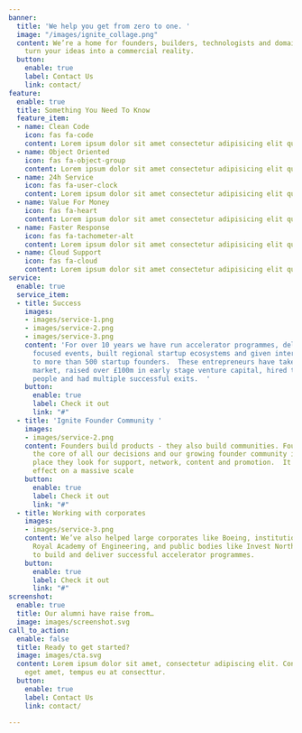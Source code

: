 ```yaml
---
banner:
  title: 'We help you get from zero to one. '
  image: "/images/ignite_collage.png"
  content: We’re a home for founders, builders, technologists and domain-experts helping
    turn your ideas into a commercial reality.
  button:
    enable: true
    label: Contact Us
    link: contact/
feature:
  enable: true
  title: Something You Need To Know
  feature_item:
  - name: Clean Code
    icon: fas fa-code
    content: Lorem ipsum dolor sit amet consectetur adipisicing elit quam nihil
  - name: Object Oriented
    icon: fas fa-object-group
    content: Lorem ipsum dolor sit amet consectetur adipisicing elit quam nihil
  - name: 24h Service
    icon: fas fa-user-clock
    content: Lorem ipsum dolor sit amet consectetur adipisicing elit quam nihil
  - name: Value For Money
    icon: fas fa-heart
    content: Lorem ipsum dolor sit amet consectetur adipisicing elit quam nihil
  - name: Faster Response
    icon: fas fa-tachometer-alt
    content: Lorem ipsum dolor sit amet consectetur adipisicing elit quam nihil
  - name: Cloud Support
    icon: fas fa-cloud
    content: Lorem ipsum dolor sit amet consectetur adipisicing elit quam nihil
service:
  enable: true
  service_item:
  - title: Success
    images:
    - images/service-1.png
    - images/service-2.png
    - images/service-3.png
    content: 'For over 10 years we have run accelerator programmes, delivered community
      focused events, built regional startup ecosystems and given international exposure
      to more than 500 startup founders.  These entrepreneurs have taken ideas to
      market, raised over £100m in early stage venture capital, hired thousands of
      people and had multiple successful exits.  '
    button:
      enable: true
      label: Check it out
      link: "#"
  - title: 'Ignite Founder Community '
    images:
    - images/service-2.png
    content: Founders build products - they also build communities. Founders are at
      the core of all our decisions and our growing founder community is the first
      place they look for support, network, content and promotion.  It is a cohort
      effect on a massive scale
    button:
      enable: true
      label: Check it out
      link: "#"
  - title: Working with corporates
    images:
    - images/service-3.png
    content: We’ve also helped large corporates like Boeing, institutions like The
      Royal Academy of Engineering, and public bodies like Invest Northern Ireland
      to build and deliver successful accelerator programmes.
    button:
      enable: true
      label: Check it out
      link: "#"
screenshot:
  enable: true
  title: Our alumni have raise from…
  image: images/screenshot.svg
call_to_action:
  enable: false
  title: Ready to get started?
  image: images/cta.svg
  content: Lorem ipsum dolor sit amet, consectetur adipiscing elit. Consequat tristique
    eget amet, tempus eu at consecttur.
  button:
    enable: true
    label: Contact Us
    link: contact/

---
```

